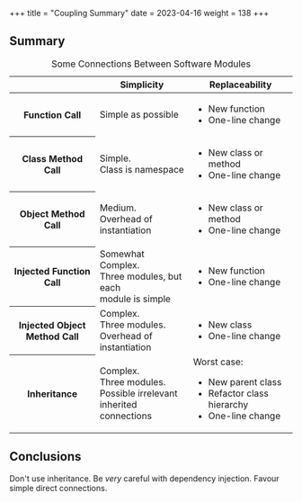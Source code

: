 +++
title = "Coupling Summary"
date = 2023-04-16
weight = 138
+++

## Summary

<table class="dense-table">
   <caption>Some Connections Between Software Modules</caption>
   <thead>
      <tr> <th><!--Blank--></th> <th>Simplicity</th>          <th>Replaceability</th> </tr>
   </thead>
   <tbody>
      <tr>
        <th>Function Call</th>
        <td>Simple as possible</td>
        <td><ul><li>New function</li><li>One-line change</li></ul></td>
      </tr>
      <tr>
        <th>Class Method Call</th>
        <td>Simple.<br>Class is namespace</td>
        <td><ul><li>New class or method</li><li>One-line change</li></ul></td>
      </tr>
      <tr>
        <th>Object Method Call</th>
        <td>Medium.<br>Overhead of instantiation</td>
        <td><ul><li>New class or method</li><li>One-line change</li></ul></td>
      </tr>
      <tr>
        <th>Injected Function Call</th>
        <td>Somewhat Complex.<br>Three modules, but each<br>module is simple</td>
        <td><ul><li>New function</li><li>One-line change</li></ul></td>
      </tr>
      <tr>
        <th>Injected Object<br>Method Call</th>
        <td>Complex.<br>Three modules.<br>Overhead of instantiation</td>
        <td><ul><li>New class</li><li>One-line change</li></ul></td>
      </tr>
      <tr>
        <th>Inheritance</th>
        <td>Complex.<br>Three modules.<br>Possible irrelevant<br>inherited connections</td>
        <td>Worst case:<ul><li>New parent class</li><li>Refactor class hierarchy</li><li>One-line change</li></ul></td>
     </tr>
   </tbody>
</table>


## Conclusions

Don't use inheritance.  Be _very_ careful with dependency injection.  Favour simple direct connections.
